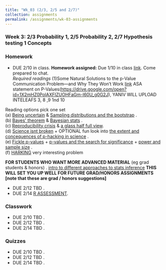 ```yaml
---
title: "Wk_03 (2/3, 2/5 and 2/7)"
collection: assignments
permalink: /assignments/wk-03-assignments
---
```


### Week 3: 2/3 Probability 1, 2/5 Probability 2, 2/7 Hypothesis testing 1 Concepts

### Homework

- DUE 2/10 in class. **Homework assigned:** Due 1/10 in class [link](https://drive.google.com/open?id=17zRHxyoBMqiHtcMCglOBXlbqfBil3ddM). Come prepared to chat.   
*Required readings* (1)Some Natural Solutions to the p-Value Communication Problem—and Why They Won’t Work [link]((https://drive.google.com/open?id=1GSNsFh6H0zZwJxH1FK9hAge2GZLHWcx4)) ASA statement on P-Values(https://drive.google.com/open?id=1X2mHZ0PolAXFIZUOHFaGm-l60U_g0G2J),  YANIV WILL UPLOAD INTELEAFS 3, 8 ,9 1nd 10

Reading options pick one set   
(a) [Being uncertain](https://drive.google.com/open?id=1ndMGo4mjJLYwP6AYsE-hU3v-NgBPDWCj) & [Sampling distributions and the bootstrap](https://drive.google.com/open?id=1dv_O7NxlKeHNYeHj0aqMAiU4lRlPt1bw) .    
(b) [Bayes' theorem](https://drive.google.com/open?id=1NF3_ZOKHkHG7sNjCCHA51r9AQRpBiwca) & [Bayesian stats](https://drive.google.com/open?id=1OeIKnywn-PYxatvurT8PM-eNnRFkVnDs) .     
(c) [Reproducibility crisis](https://drive.google.com/open?id=1_JGvpQMvAZBUbYoVBSDFKLr7B5zVkaSD) & [a glass half full view](https://drive.google.com/open?id=18yK8aBkz8PwRKmXhwXJSzMiDRmsdOkaB).     
(d) [Science isnt broken](https://fivethirtyeight.com/features/science-isnt-broken/)  + OPTIONAL fun look into [the extent and concequences of p-hacking in science](https://journals.plos.org/plosbiology/article?id=10.1371/journal.pbio.1002106) .     
(e) [Fickle p-values](https://drive.google.com/open?id=1nfyVhyDZ-Ics3LP6EAtjCwS_zizxMMY3) + [p-values and the search for significance](/https://drive.google.com/open?id=1kXjft9xtKS7iv7cIECGzCPKriOZCYaLk) +  [power and sample size](https://drive.google.com/open?id=1wmdOskDiGz2NnRv2X5RzI3X15SBik9hv) .    
(f) [HARKING](https://drive.google.com/open?id=1h2AEYOyUfihyICtlPp-EG0aYRyEOYzn1) very interesting problem 

**FOR STUDENTS WHO WANT MORE ADVANCED MATERIAL** (eg grad students & honors) . [intro to different approaches to stats inference](https://drive.google.com/open?id=1ar1BEIQORvgNnnb_qOzLEqeCGruRjNHJ) **THIS WILL SET YOU UP WELL FOR FUTURE GRAD/HONORS ASSIGNMENTS [note that these are grad / honors suggestions]**

- DUE 2/12 TBD .  
- DUE 2/14 [R ASSESSMENT](https://canvas.umn.edu/courses/151855/assignments/1003199).


### Classwork

- DUE 2/10 TBD .   
- DUE 2/12 TBD .     
- DUE 2/14 TBD .     




### Quizzes

- DUE 2/10 TBD .   
- DUE 2/12 TBD .     
- DUE 2/14 TBD .     


